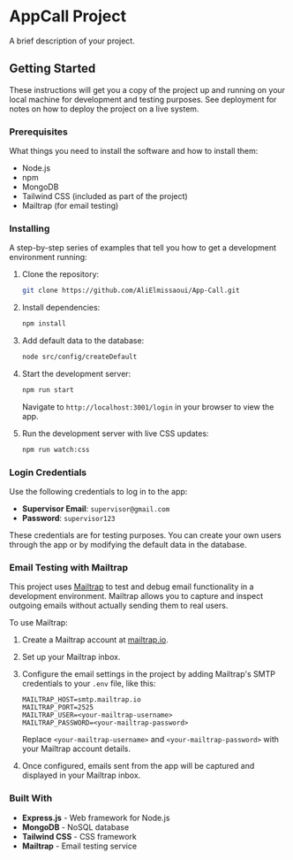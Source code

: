 # AppCall Project

A brief description of your project.

## Getting Started

These instructions will get you a copy of the project up and running on your local machine for development and testing purposes. See deployment for notes on how to deploy the project on a live system.

### Prerequisites

What things you need to install the software and how to install them:

- Node.js
- npm
- MongoDB
- Tailwind CSS (included as part of the project)
- Mailtrap (for email testing)

### Installing

A step-by-step series of examples that tell you how to get a development environment running:

1. Clone the repository:

    ```bash
    git clone https://github.com/AliElmissaoui/App-Call.git
    ```

2. Install dependencies:

    ```bash
    npm install
    ```

3. Add default data to the database:

    ```bash
    node src/config/createDefault
    ```

4. Start the development server:

    ```bash
    npm run start
    ```

   Navigate to `http://localhost:3001/login` in your browser to view the app.

5. Run the development server with live CSS updates:

    ```bash
    npm run watch:css
    ```

### Login Credentials

Use the following credentials to log in to the app:

- **Supervisor Email**: `supervisor@gmail.com`
- **Password**: `supervisor123`

These credentials are for testing purposes. You can create your own users through the app or by modifying the default data in the database.

### Email Testing with Mailtrap

This project uses [Mailtrap](https://mailtrap.io/) to test and debug email functionality in a development environment. Mailtrap allows you to capture and inspect outgoing emails without actually sending them to real users.

To use Mailtrap:

1. Create a Mailtrap account at [mailtrap.io](https://mailtrap.io/).
2. Set up your Mailtrap inbox.
3. Configure the email settings in the project by adding Mailtrap's SMTP credentials to your `.env` file, like this:

    ```plaintext
    MAILTRAP_HOST=smtp.mailtrap.io
    MAILTRAP_PORT=2525
    MAILTRAP_USER=<your-mailtrap-username>
    MAILTRAP_PASSWORD=<your-mailtrap-password>
    ```

    Replace `<your-mailtrap-username>` and `<your-mailtrap-password>` with your Mailtrap account details.

4. Once configured, emails sent from the app will be captured and displayed in your Mailtrap inbox.

### Built With

- **Express.js** - Web framework for Node.js
- **MongoDB** - NoSQL database
- **Tailwind CSS** - CSS framework
- **Mailtrap** - Email testing service
